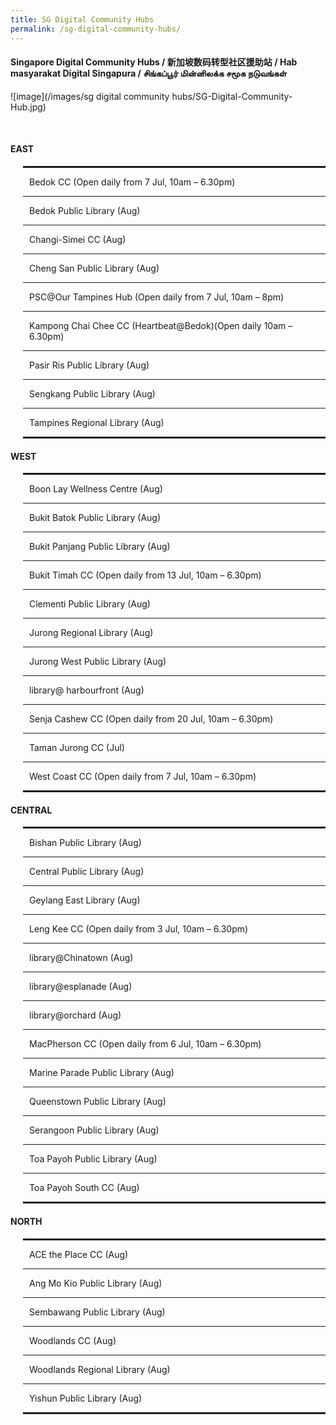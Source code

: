```yaml
---
title: SG Digital Community Hubs
permalink: /sg-digital-community-hubs/
---
```


#### Singapore Digital Community Hubs / 新加坡数码转型社区援助站 / Hab masyarakat Digital Singapura / சிங்கப்பூர் மின்னிலக்க சமூக நடுவங்கள்

![image](/images/sg digital community hubs/SG-Digital-Community-Hub.jpg)

<br>
 <div class="row">
    <div class="col-sm-6">
    <h4>EAST</h4>
    <div style="padding-left: 20px;">
    <hr style="border: 1px solid;">
    <p style="margin-left: 10px;">Bedok CC (Open daily from 7 Jul, 10am &ndash; 6.30pm)</p>
    <hr>
    <p style="margin-left: 10px;">Bedok Public Library (Aug)</p>
    <hr>
    <p style="margin-left: 10px;">Changi-Simei CC (Aug)</p>
    <hr>
    <p style="margin-left: 10px;">Cheng San Public Library (Aug)</p>
    <hr>
    <p style="margin-left: 10px;">PSC@Our Tampines Hub (Open daily from 7 Jul, 10am &ndash; 8pm)</p>
    <hr>
    <p style="margin-left: 10px;">Kampong Chai Chee CC (Heartbeat@Bedok)(Open daily 10am &ndash; 6.30pm)</p>
    <hr>
    <p style="margin-left: 10px;">Pasir Ris Public Library (Aug)</p>
    <hr>
    <p style="margin-left: 10px;">Sengkang Public Library (Aug)</p>
    <hr>
    <p style="margin-left: 10px;">Tampines Regional Library (Aug)</p>
    <hr style="border: 1px solid;">
    </div>
    <h4>WEST</h4>
    <div style="padding-left: 20px;">
    <hr style="border: 1px solid;">
    <p style="margin-left: 10px;">Boon Lay Wellness Centre (Aug)</p>
    <hr>
    <p style="margin-left: 10px;">Bukit Batok Public Library (Aug)</p>
    <hr>
    <p style="margin-left: 10px;">Bukit Panjang Public Library (Aug)</p>
    <hr>
    <p style="margin-left: 10px;">Bukit Timah CC (Open daily from 13 Jul, 10am &ndash; 6.30pm)</p>
    <hr>
    <p style="margin-left: 10px;">Clementi Public Library (Aug)</p>
    <hr>
    <p style="margin-left: 10px;">Jurong Regional Library (Aug)</p>
    <hr>
    <p style="margin-left: 10px;">Jurong West Public Library (Aug)</p>
    <hr>
    <p style="margin-left: 10px;">library@ harbourfront (Aug)</p>
    <hr>
    <p style="margin-left: 10px;">Senja Cashew CC (Open daily from 20 Jul, 10am &ndash; 6.30pm)</p>
    <hr>
    <p style="margin-left: 10px;">Taman Jurong CC (Jul)</p>
    <hr>
    <p style="margin-left: 10px;">West Coast CC (Open daily from 7 Jul, 10am &ndash; 6.30pm)</p>
    <hr style="border: 1px solid;">
    </div>
    </div>
    <div class="col-sm-6">
     <h4>CENTRAL</h4>
    <div style="padding-left: 20px;">
    <hr style="border: 1px solid;">
    <p style="margin-left: 10px;">Bishan Public Library (Aug)</p>
    <hr>
    <p style="margin-left: 10px;">Central Public Library (Aug)</p>
    <hr>
    <p style="margin-left: 10px;">Geylang East Library (Aug)</p>
    <hr>
    <p style="margin-left: 10px;">Leng Kee CC (Open daily from 3 Jul, 10am &ndash; 6.30pm)</p>
    <hr>
    <p style="margin-left: 10px;">library@Chinatown (Aug)</p>
    <hr>
    <p style="margin-left: 10px;">library@esplanade (Aug)</p>
    <hr>
    <p style="margin-left: 10px;">library@orchard (Aug)</p>
    <hr>
    <p style="margin-left: 10px;">MacPherson CC (Open daily from 6 Jul, 10am &ndash; 6.30pm)</p>
    <hr>
    <p style="margin-left: 10px;">Marine Parade Public Library (Aug)</p>
    <hr>
    <p style="margin-left: 10px;">Queenstown Public Library (Aug)</p>
    <hr>
    <p style="margin-left: 10px;">Serangoon Public Library (Aug)</p>
    <hr>
    <p style="margin-left: 10px;">Toa Payoh Public Library (Aug)</p>
    <hr>
    <p style="margin-left: 10px;">Toa Payoh South CC (Aug)</p>
    <hr style="border: 1px solid;">
    </div>
    <h4>NORTH</h4>
    <div style="padding-left: 20px;">
    <hr style="border: 1px solid;">
    <p style="margin-left: 10px;">ACE the Place CC (Aug)</p>
    <hr>
    <p style="margin-left: 10px;">Ang Mo Kio Public Library (Aug)</p>
    <hr>
    <p style="margin-left: 10px;">Sembawang Public Library (Aug)</p>
    <hr>
    <p style="margin-left: 10px;">Woodlands CC (Aug)</p>
    <hr>
    <p style="margin-left: 10px;">Woodlands Regional Library (Aug)</p>
    <hr>
    <p style="margin-left: 10px;">Yishun Public Library (Aug)</p>
    <hr style="border: 1px solid;">
    </div>
    </div>
    </div>
